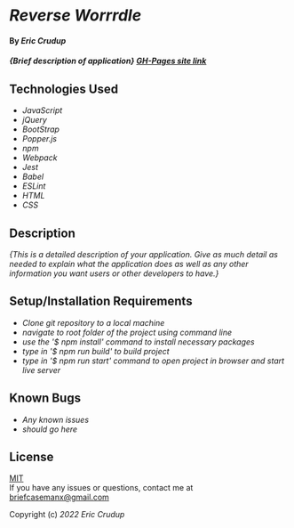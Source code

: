 # _Reverse Worrrdle_

#### By _**Eric Crudup**_

#### _{Brief description of application} [GH-Pages site link](https://cruduper.github.io/!!!!!insert_site_here!!!!)_

## Technologies Used

* _JavaScript_
* _jQuery_
* _BootStrap_
* _Popper.js_
* _npm_
* _Webpack_
* _Jest_
* _Babel_
* _ESLint_
* _HTML_
* _CSS_

## Description

_{This is a detailed description of your application. Give as much detail as needed to explain what the application does as well as any other information you want users or other developers to have.}_

## Setup/Installation Requirements

* _Clone git repository to a local machine_
* _navigate to root folder of the project using command line_
* _use the '$ npm install' command to install necessary packages_
* _type in '$ npm run build' to build project_
* _type in '$ npm run start' command to open project in browser and start live server_

## Known Bugs

* _Any known issues_
* _should go here_

## License

[MIT](https://opensource.org/licenses/MIT)    
If you have any issues or questions, contact me at briefcasemanx@gmail.com    

Copyright (c) _2022_  _Eric Crudup_
